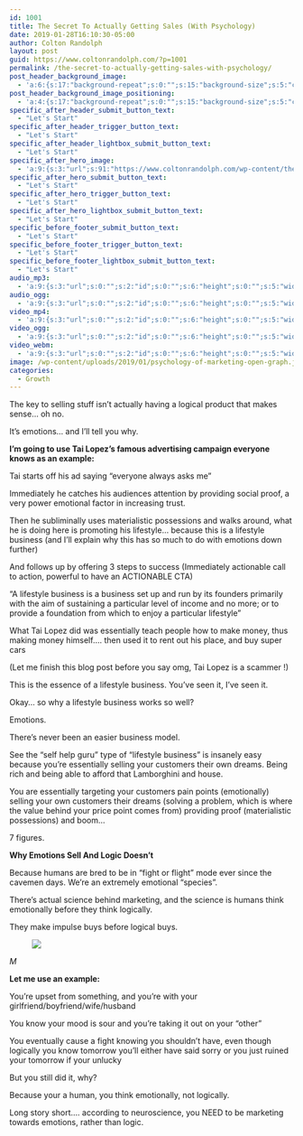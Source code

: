 ```yaml
---
id: 1001
title: The Secret To Actually Getting Sales (With Psychology)
date: 2019-01-28T16:10:30-05:00
author: Colton Randolph
layout: post
guid: https://www.coltonrandolph.com/?p=1001
permalink: /the-secret-to-actually-getting-sales-with-psychology/
post_header_background_image:
  - 'a:6:{s:17:"background-repeat";s:0:"";s:15:"background-size";s:5:"cover";s:21:"background-attachment";s:0:"";s:19:"background-position";s:13:"center center";s:16:"background-image";s:0:"";s:5:"media";a:4:{s:2:"id";s:0:"";s:6:"height";s:0:"";s:5:"width";s:0:"";s:9:"thumbnail";s:0:"";}}'
post_header_background_image_positioning:
  - 'a:4:{s:17:"background-repeat";s:0:"";s:15:"background-size";s:5:"cover";s:21:"background-attachment";s:0:"";s:19:"background-position";s:13:"center center";}'
specific_after_header_submit_button_text:
  - "Let's Start"
specific_after_header_trigger_button_text:
  - "Let's Start"
specific_after_header_lightbox_submit_button_text:
  - "Let's Start"
specific_after_hero_image:
  - 'a:9:{s:3:"url";s:91:"https://www.coltonrandolph.com/wp-content/themes/opSmartTheme/images/social-media-cover.png";s:2:"id";s:0:"";s:6:"height";s:0:"";s:5:"width";s:0:"";s:9:"thumbnail";s:0:"";s:5:"title";s:0:"";s:7:"caption";s:0:"";s:3:"alt";s:0:"";s:11:"description";s:0:"";}'
specific_after_hero_submit_button_text:
  - "Let's Start"
specific_after_hero_trigger_button_text:
  - "Let's Start"
specific_after_hero_lightbox_submit_button_text:
  - "Let's Start"
specific_before_footer_submit_button_text:
  - "Let's Start"
specific_before_footer_trigger_button_text:
  - "Let's Start"
specific_before_footer_lightbox_submit_button_text:
  - "Let's Start"
audio_mp3:
  - 'a:9:{s:3:"url";s:0:"";s:2:"id";s:0:"";s:6:"height";s:0:"";s:5:"width";s:0:"";s:9:"thumbnail";s:0:"";s:5:"title";s:0:"";s:7:"caption";s:0:"";s:3:"alt";s:0:"";s:11:"description";s:0:"";}'
audio_ogg:
  - 'a:9:{s:3:"url";s:0:"";s:2:"id";s:0:"";s:6:"height";s:0:"";s:5:"width";s:0:"";s:9:"thumbnail";s:0:"";s:5:"title";s:0:"";s:7:"caption";s:0:"";s:3:"alt";s:0:"";s:11:"description";s:0:"";}'
video_mp4:
  - 'a:9:{s:3:"url";s:0:"";s:2:"id";s:0:"";s:6:"height";s:0:"";s:5:"width";s:0:"";s:9:"thumbnail";s:0:"";s:5:"title";s:0:"";s:7:"caption";s:0:"";s:3:"alt";s:0:"";s:11:"description";s:0:"";}'
video_ogg:
  - 'a:9:{s:3:"url";s:0:"";s:2:"id";s:0:"";s:6:"height";s:0:"";s:5:"width";s:0:"";s:9:"thumbnail";s:0:"";s:5:"title";s:0:"";s:7:"caption";s:0:"";s:3:"alt";s:0:"";s:11:"description";s:0:"";}'
video_webm:
  - 'a:9:{s:3:"url";s:0:"";s:2:"id";s:0:"";s:6:"height";s:0:"";s:5:"width";s:0:"";s:9:"thumbnail";s:0:"";s:5:"title";s:0:"";s:7:"caption";s:0:"";s:3:"alt";s:0:"";s:11:"description";s:0:"";}'
image: /wp-content/uploads/2019/01/psychology-of-marketing-open-graph.jpg
categories:
  - Growth
---
```

The key to selling stuff isn’t actually having a logical product that makes sense… oh no.

It’s emotions… and I’ll tell you why.

**I’m going to use Tai Lopez’s famous advertising campaign everyone knows as an example:**

Tai starts off his ad saying “everyone always asks me”

Immediately he catches his audiences attention by providing social proof, a very power emotional factor in increasing trust.

Then he subliminally uses materialistic possessions and walks around, what he is doing here is promoting his lifestyle… because this is a lifestyle business (and I’ll explain why this has so much to do with emotions down further)

And follows up by offering 3 steps to success (Immediately actionable call to action, powerful to have an ACTIONABLE CTA)

“A&nbsp;lifestyle business&nbsp;is a&nbsp;business&nbsp;set up and run by its founders primarily with the aim of sustaining a particular level of income and no more; or to provide a foundation from which to enjoy a particular&nbsp;lifestyle”&nbsp;

What Tai Lopez did was essentially teach people how to make money, thus making money himself…. then used it to rent out his place, and buy super cars

(Let me finish this blog post before you say omg, Tai Lopez is a scammer !)

This is the essence of a lifestyle business. You’ve seen it, I’ve seen it.

Okay… so why a lifestyle business works so well?

Emotions.

There’s never been an easier business model.

See the “self help guru” type of “lifestyle business” is insanely easy because you’re essentially selling your customers their own dreams. Being rich and being able to afford that Lamborghini and house.

You are essentially targeting your customers pain points (emotionally) selling your own customers their dreams (solving a problem, which is where the value behind your price point comes from) providing proof (materialistic possessions) and boom…

7 figures.

**Why Emotions Sell And Logic Doesn’t**

Because humans are bred to be in “fight or flight” mode ever since the cavemen days. We’re an extremely emotional “species”.

There’s actual science behind marketing, and the science is humans think emotionally before they think logically.

They make impulse buys before logical buys.<figure class="wp-block-image">

![](https://web.archive.org/web/20160809194722im_/http://cdn2.hubspot.net/hub/53/hubfs/Agency_Post/Blog_Images/emotional-triggers-buy.jpg?t=1469470033331&width=669&height=3076) </figure> 

_M_

**Let me use an example:**

You’re upset from something, and you’re with your girlfriend/boyfriend/wife/husband

You know your mood is sour and you’re taking it out on your “other”

You eventually cause a fight knowing you shouldn’t have, even though logically you know tomorrow you’ll either have said sorry or you just ruined your tomorrow if your unlucky

But you still did it, why?

Because your a human, you think emotionally, not logically.

Long story short…. according to neuroscience, you NEED to be marketing towards emotions, rather than logic.